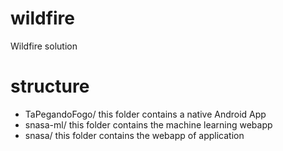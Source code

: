# wildfire
Wildfire solution


# structure

* TaPegandoFogo/ this folder contains a native Android App
* snasa-ml/ this folder contains the machine learning webapp
* snasa/ this folder contains the webapp of application
